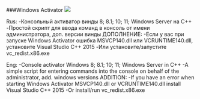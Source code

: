 ###Windows Activator
![](https://i.postimg.cc/SQWKdwMb/2024-01-25-112449722.png)

Rus:
  -Консольный активатор винды 8; 8.1; 10; 11; Windows Server на C++
  -Простой скрипт для ввода команд в консоль от имени администратора, доп. версии винды
ДОПОЛНЕНИЕ:
  -Если у вас при запуске Windows Activator ошибка MSVCP140.dll или VCRUNTIME140.dll, установите Visual Studio C++ 2015
  -Или установите/запустите vc_redist.x86.exe

Eng:
 -Console activator Windows 8; 8.1; 10; 11; Windows Server in C++
 -A simple script for entering commands into the console on behalf of the administrator, add. windows versions
ADDITION:
  -If you have an error when starting Windows Activator MSVCP140.dll or VCRUNTIME140.dll install Visual Studio C++ 2015
  -Or install/run vc_redist.x86.exe





